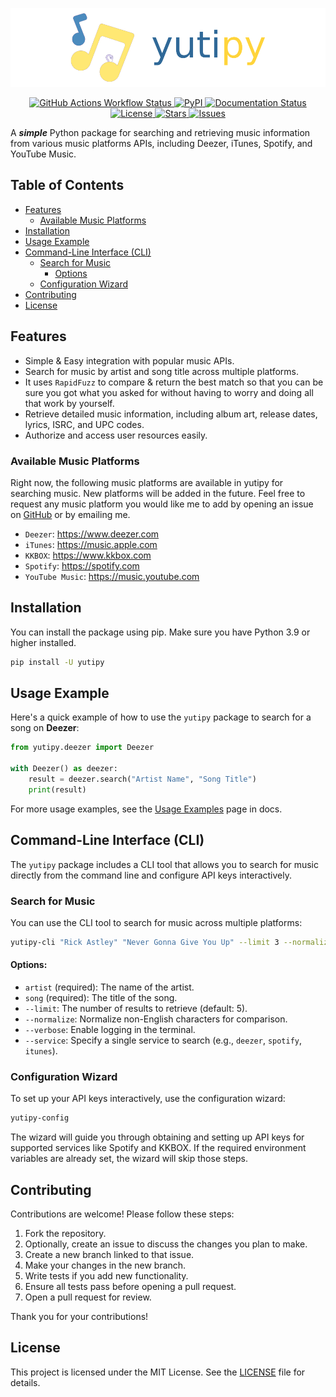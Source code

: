 <p align="center">
<img src="https://raw.githubusercontent.com/CheapNightbot/yutipy/main/docs/_static/yutipy_header.png" alt="yutipy" />
</p>

<p align="center">
<a href="https://github.com/CheapNightbot/yutipy/actions/workflows/tests.yml">
<img alt="GitHub Actions Workflow Status" src="https://img.shields.io/github/actions/workflow/status/cheapnightbot/yutipy/pytest-unit-testing.yml?style=for-the-badge&label=Pytest">
</a>
<a href="https://pypi.org/project/yutipy/">
<img src="https://img.shields.io/pypi/v/yutipy?style=for-the-badge" alt="PyPI" />
</a>
<a href="https://yutipy.readthedocs.io/en/latest/">
<img src="https://img.shields.io/readthedocs/yutipy?style=for-the-badge" alt="Documentation Status" />
</a>
<a href="https://github.com/CheapNightbot/yutipy/blob/master/LICENSE">
<img src="https://img.shields.io/github/license/CheapNightbot/yutipy?style=for-the-badge" alt="License" />
</a>
<a href="https://github.com/CheapNightbot/yutipy/stargazers">
<img src="https://img.shields.io/github/stars/CheapNightbot/yutipy?style=for-the-badge" alt="Stars" />
</a>
<a href="https://github.com/CheapNightbot/yutipy/issues">
<img src="https://img.shields.io/github/issues/CheapNightbot/yutipy?style=for-the-badge" alt="Issues" />
</a>
</p>

A _**simple**_ Python package for searching and retrieving music information from various music platforms APIs, including Deezer, iTunes, Spotify, and YouTube Music.

## Table of Contents

- [Features](#features)
    - [Available Music Platforms](#available-music-platforms)
- [Installation](#installation)
- [Usage Example](#usage-example)
- [Command-Line Interface (CLI)](#command-line-interface-cli)
    - [Search for Music](#search-for-music)
        - [Options](#options)
    - [Configuration Wizard](#configuration-wizard)
- [Contributing](#contributing)
- [License](#license)

## Features

- Simple & Easy integration with popular music APIs.
- Search for music by artist and song title across multiple platforms.
- It uses `RapidFuzz` to compare & return the best match so that you can be sure you got what you asked for without having to worry and doing all that work by yourself.
- Retrieve detailed music information, including album art, release dates, lyrics, ISRC, and UPC codes.
- Authorize and access user resources easily.

### Available Music Platforms

Right now, the following music platforms are available in yutipy for searching music. New platforms will be added in the future.
Feel free to request any music platform you would like me to add by opening an issue on [GitHub](https://github.com/CheapNightbot/yutipy/issues) or by emailing me.

- `Deezer`: https://www.deezer.com
- `iTunes`: https://music.apple.com
- `KKBOX`: https://www.kkbox.com
- `Spotify`: https://spotify.com
- `YouTube Music`: https://music.youtube.com

## Installation

You can install the package using pip. Make sure you have Python 3.9 or higher installed.

```bash
pip install -U yutipy
```

## Usage Example

Here's a quick example of how to use the `yutipy` package to search for a song on **Deezer**:

```python
from yutipy.deezer import Deezer

with Deezer() as deezer:
    result = deezer.search("Artist Name", "Song Title")
    print(result)
```

For more usage examples, see the [Usage Examples](https://yutipy.readthedocs.io/en/latest/usage_examples.html) page in docs.

## Command-Line Interface (CLI)

The `yutipy` package includes a CLI tool that allows you to search for music directly from the command line and configure API keys interactively.

### Search for Music

You can use the CLI tool to search for music across multiple platforms:

```bash
yutipy-cli "Rick Astley" "Never Gonna Give You Up" --limit 3 --normalize
```

#### Options:
- `artist` (required): The name of the artist.
- `song` (required): The title of the song.
- `--limit`: The number of results to retrieve (default: 5).
- `--normalize`: Normalize non-English characters for comparison.
- `--verbose`: Enable logging in the terminal.
- `--service`: Specify a single service to search (e.g., `deezer`, `spotify`, `itunes`).

### Configuration Wizard

To set up your API keys interactively, use the configuration wizard:

```bash
yutipy-config
```

The wizard will guide you through obtaining and setting up API keys for supported services like Spotify and KKBOX. If the required environment variables are already set, the wizard will skip those steps.

## Contributing

Contributions are welcome! Please follow these steps:

1. Fork the repository.
2. Optionally, create an issue to discuss the changes you plan to make.
3. Create a new branch linked to that issue.
4. Make your changes in the new branch.
5. Write tests if you add new functionality.
6. Ensure all tests pass before opening a pull request.
7. Open a pull request for review.

Thank you for your contributions!

## License

This project is licensed under the MIT License. See the [LICENSE](LICENSE) file for details.
